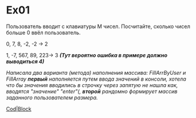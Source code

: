 # Ex01

Пользователь вводит с клавиатуры M чисел. Посчитайте, сколько чисел больше 0 ввёл пользователь.

0, 7, 8, -2, -2 -> 2

1, -7, 567, 89, 223-> 3 
***(Тут вероятно ошибка в примере должно выводиться 4)***

*Написала два варианта (метода) наполнения массива: FillArrByUser и FillArray
***первый*** наполняется путем ввода значений в консоли, хотела что бы значения вводились в строчку через запятую не нашла как, вводятся "значение" "enter"(, ***второй*** рандомно формирует массив заданного пользователем размера.*

[Cod](Ex01/Program.cs/)|[Block]()
